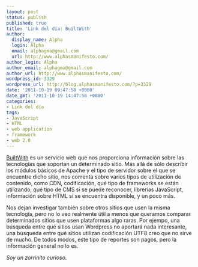 ```yaml
---
layout: post
status: publish
published: true
title: 'Link del día: BuiltWith'
author:
  display_name: Alpha
  login: Alpha
  email: alphagma@gmail.com
  url: http://www.alphasmanifesto.com/
author_login: Alpha
author_email: alphagma@gmail.com
author_url: http://www.alphasmanifesto.com/
wordpress_id: 3329
wordpress_url: http://blog.alphasmanifesto.com/?p=3329
date: '2011-10-19 09:47:58 +0000'
date_gmt: '2011-10-19 14:47:58 +0000'
categories:
- Link del día
tags:
- JavaScript
- HTML
- web application
- framework
- web 2.0
---
```


[BuiltWith](http://builtwith.com/) es un servicio web que nos proporciona información sobre las tecnologías que soportan un determinado sitio. Más allá de sólo describir los módulos básicos de Apache y el tipo de servidor sobre el que se encuentre dicho sitio, nos comenta sobre varios tipos de utilización de contenido, como CDN, codificación, qué tipo de frameworks se están utilizando, qué tipo de CMS si se puede reconocer, librerías JavaScript, información sobre HTML si se encuentra disponible, y un poco más.

Nos dejan investigar también sobre otros sitios que usen la misma tecnología, pero no lo veo realmente útil a menos que queramos comparar determinados sitios que usen plataformas algo raras. Por ejempo, una búsqueda entre qué sitios usan Wordpress no aportará nada interesante, una búsqueda entre qué sitios utilizan codificación UTF8 creo que no sirve de mucho. De todos modos, este tipo de reportes son pagos, pero la información general no lo es.

_Soy un zorrinito curioso._
